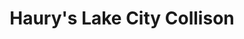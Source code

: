 ---
title: "Haury's Lake City Collison"
url: /seattle/haurys-lake-city-collison/
shop: Autowerkstatt
---